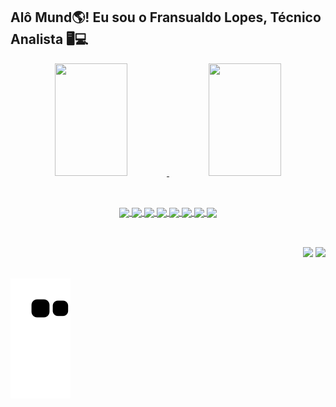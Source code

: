 ## Alô Mund🌎! Eu sou o Fransualdo Lopes, Técnico Analista 🖥️💻
<div align="center">
 <a href="https://github.com/Fransualdo-Lopes">
 <img height="180em" width="48%" src="https://github-readme-stats.vercel.app/api?username=Fransualdo-Lopes&show_icons=true&theme=tokyonight&include_all_commits=true&count_private=true"/>
 <img height="180em" width="48%" src="https://github-readme-stats.vercel.app/api/top-langs/?username=Fransualdo-Lopes&layout=compact&langs_count=7&theme=tokyonight"/> 
</div style="display: inline_block"><br>
 
 ##
 
<div align="center">
<img align="center" width="4%" src="https://cdn.jsdelivr.net/gh/devicons/devicon/icons/linux/linux-original.svg" />      
<img align="center" width="4%" src="https://cdn.jsdelivr.net/gh/devicons/devicon/icons/vscode/vscode-original-wordmark.svg" />
<img align="center" width="4%" src="https://cdn.jsdelivr.net/gh/devicons/devicon/icons/cplusplus/cplusplus-original.svg" />
<img align="center" width="4%" src="https://cdn.jsdelivr.net/gh/devicons/devicon/icons/java/java-original.svg" />
<img align="center" width="4%" src="https://cdn.jsdelivr.net/gh/devicons/devicon/icons/python/python-original-wordmark.svg" />
<img align="center" width="4%" src="https://cdn.jsdelivr.net/gh/devicons/devicon/icons/html5/html5-original.svg" />
<img align="center" width="4%" src="https://cdn.jsdelivr.net/gh/devicons/devicon/icons/css3/css3-original.svg" />
<img align="center" width="4%" src="https://cdn.jsdelivr.net/gh/devicons/devicon/icons/php/php-original.svg" />    
</div style="display: inline_block"><br> 

##
 
<div align="right">
<a href="//api.whatsapp.com/send?phone=5591993057052&text=Ol%C3%A1%20Fransuado%2C%20encontrei%20seu%20contato%20pelo%20GitHub"><img src= "https://img.shields.io/badge/WhatsApp-25D366?style=for-the-badge&logo=whatsapp&logoColor=white"></a>
<a href=mailto:fransualdo.14@gmail.com><img src= "https://img.shields.io/badge/Gmail-D14836?style=for-the-badge&logo=gmail&logoColor=white"></a>
</div style="display: inline_block"><br> 

 ![Snake animation](https://github.com/Fransualdo-Lopes/Fransualdo-Lopes/blob/output/github-contribution-grid-snake.svg)

##

          

 
          
          
  
  
